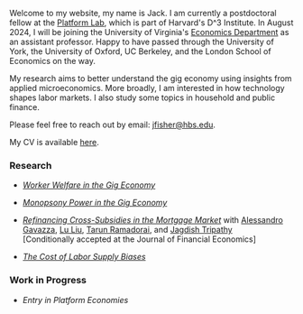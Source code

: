 Welcome to my website, my name is Jack. I am currently a postdoctoral fellow at the [Platform Lab](https://d3.harvard.edu/labs/platform-lab/), which is part of Harvard's D^3 Institute. In August 2024, I will be joining the University of Virginia's [Economics Department](https://economics.virginia.edu/) as an assistant professor. Happy to have passed through the University of York, the University of Oxford, UC Berkeley, and the London School of Economics on the way.

My research aims to better understand the gig economy using insights from applied microeconomics. More broadly, I am interested in how technology shapes labor markets. I also study some topics in household and public finance.

Please feel free to reach out by email: [jfisher@hbs.edu](mailto:jfisher@hbs.edu).

My CV is available [here](https://jackwelcomefisher.github.io/CV.pdf).

### Research

- [*Worker Welfare in the Gig Economy*](https://jackwelcomefisher.github.io/worker_welfare.pdf)

- [*Monopsony Power in the Gig Economy*](https://jackwelcomefisher.github.io/monop_ride.pdf)

- [*Refinancing Cross-Subsidies in the Mortgage Market*](https://jackwelcomefisher.github.io/refinancing.pdf) with [Alessandro Gavazza](https://www.google.com/url?q=https%3A%2F%2Fsites.google.com%2Fsite%2Falessandrogavazza%2F&sa=D&sntz=1&usg=AOvVaw0qTnv01t2dWV-DdBRncyHd), [Lu Liu](https://www.google.com/url?q=https%3A%2F%2Fwww.imperial.ac.uk%2Fpeople%2Fl.liu16&sa=D&sntz=1&usg=AOvVaw1kAbfrN9QlKIWxGT3ge_-S), [Tarun Ramadorai](https://www.google.com/url?q=https%3A%2F%2Fwww.tarunramadorai.com%2F&sa=D&sntz=1&usg=AOvVaw1UrCq7aWJP8geGKAF00YiD), and [Jagdish Tripathy](https://www.google.com/url?q=https%3A%2F%2Fsites.google.com%2Fsite%2Fjagdishtripathy&sa=D&sntz=1&usg=AOvVaw11ff4cweCIVbFcyIkrYhOF)\
[Conditionally accepted at the Journal of Financial Economics]

- [*The Cost of Labor Supply Biases*](https://jackwelcomefisher.github.io/colb.pdf)

### Work in Progress

- *Entry in Platform Economies*

<!--- - *Capital and Migration* with [Mathilde Muñoz](https://sites.google.com/view/mathilde-munoz/about) -->

<!--- - *Multinational Profit Shifting and the Book-Tax Gap* with [Katarzyna Bilicka](https://katarzynabilicka.weebly.com/), and [Jakob Brounstein](https://jakobbrounstein.github.io/index.html) -->

<!--- - *Multihoming in the Gig Economy* -->

<!--- - *Consumer Demand in the Gig Economy* -->
